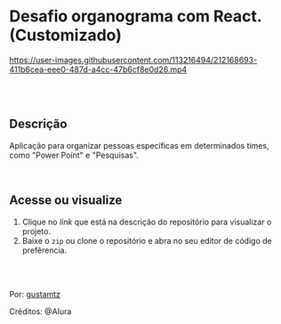 # Desafio organograma com React. (Customizado)

https://user-images.githubusercontent.com/113216494/212168693-411b6cea-eee0-487d-a4cc-47b6cf8e0d26.mp4

<br>
<br>

## Descrição 
Aplicação para organizar pessoas específicas em determinados times, como "Power Point" e "Pesquisas".

<br>

## Acesse ou visualize
1. Clique no *link* que está na descrição do repositório para visualizar o projeto.
2. Baixe o `zip` ou clone o repositório e abra no seu editor de código de prefêrencia.


<br>
<br> 

Por: <a href="https://github.com/gustamtz"> gustamtz</a>

Créditos: @Alura
